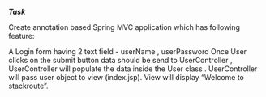 *********Task*********

Create annotation based Spring MVC application which has following feature:

A Login form having 2 text field - userName , userPassword
Once User clicks on the submit button data should be send to UserController , UserController will populate the data inside the User class .
UserController will pass user object to view (index.jsp).
View will display “Welcome <user> to stackroute”.

